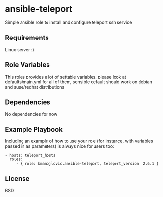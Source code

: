 ansible-teleport
=========

Simple ansible role to install and configure teleport ssh service

Requirements
------------

Linux server :)

Role Variables
--------------

This roles provides a lot of settable variables, please look at defaults/main.yml for all of them, sensible default should work on debian and suse/redhat distributions

Dependencies
------------

No dependencies for now

Example Playbook
----------------

Including an example of how to use your role (for instance, with variables passed in as parameters) is always nice for users too:

    - hosts: teleport_hosts
      roles:
         - { role: bmanojlovic.ansible-teleport, teleport_version: 2.6.1 }

License
-------

BSD
